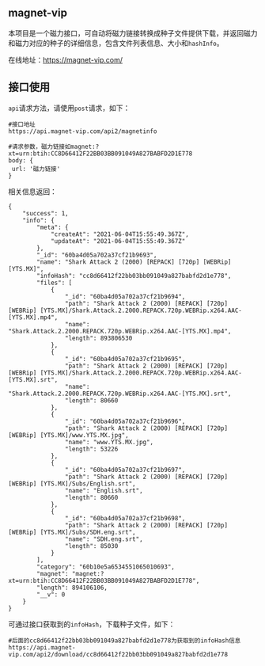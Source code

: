 magnet-vip
----------

本项目是一个磁力接口，可自动将磁力链接转换成种子文件提供下载，并返回磁力和磁力对应的种子的详细信息，包含文件列表信息、大小和`hashInfo`。

在线地址：https://magnet-vip.com/
 
接口使用
----

`api`请求方法，请使用`post`请求，如下：

    #接口地址
    https://api.magnet-vip.com/api2/magnetinfo
    
    #请求参数，磁力链接如magnet:?xt=urn:btih:CC8D66412F22BB03BB091049A827BABFD2D1E778
    body: {
     url: '磁力链接'
    }
    
相关信息返回：

    {
        "success": 1,
        "info": {
            "meta": {
                "createAt": "2021-06-04T15:55:49.367Z",
                "updateAt": "2021-06-04T15:55:49.367Z"
            },
            "_id": "60ba4d05a702a37cf21b9693",
            "name": "Shark Attack 2 (2000) [REPACK] [720p] [WEBRip] [YTS.MX]",
            "infoHash": "cc8d66412f22bb03bb091049a827babfd2d1e778",
            "files": [
                {
                    "_id": "60ba4d05a702a37cf21b9694",
                    "path": "Shark Attack 2 (2000) [REPACK] [720p] [WEBRip] [YTS.MX]/Shark.Attack.2.2000.REPACK.720p.WEBRip.x264.AAC-[YTS.MX].mp4",
                    "name": "Shark.Attack.2.2000.REPACK.720p.WEBRip.x264.AAC-[YTS.MX].mp4",
                    "length": 893806530
                },
                {
                    "_id": "60ba4d05a702a37cf21b9695",
                    "path": "Shark Attack 2 (2000) [REPACK] [720p] [WEBRip] [YTS.MX]/Shark.Attack.2.2000.REPACK.720p.WEBRip.x264.AAC-[YTS.MX].srt",
                    "name": "Shark.Attack.2.2000.REPACK.720p.WEBRip.x264.AAC-[YTS.MX].srt",
                    "length": 80660
                },
                {
                    "_id": "60ba4d05a702a37cf21b9696",
                    "path": "Shark Attack 2 (2000) [REPACK] [720p] [WEBRip] [YTS.MX]/www.YTS.MX.jpg",
                    "name": "www.YTS.MX.jpg",
                    "length": 53226
                },
                {
                    "_id": "60ba4d05a702a37cf21b9697",
                    "path": "Shark Attack 2 (2000) [REPACK] [720p] [WEBRip] [YTS.MX]/Subs/English.srt",
                    "name": "English.srt",
                    "length": 80660
                },
                {
                    "_id": "60ba4d05a702a37cf21b9698",
                    "path": "Shark Attack 2 (2000) [REPACK] [720p] [WEBRip] [YTS.MX]/Subs/SDH.eng.srt",
                    "name": "SDH.eng.srt",
                    "length": 85030
                }
            ],
            "category": "60b10e5a6534551065010693",
            "magnet": "magnet:?xt=urn:btih:CC8D66412F22BB03BB091049A827BABFD2D1E778",
            "length": 894106106,
            "__v": 0
        }
    }

可通过接口获取到的`infoHash`，下载种子文件，如下：

    #后面的cc8d66412f22bb03bb091049a827babfd2d1e778为获取到的infoHash信息
    https://api.magnet-vip.com/api2/download/cc8d66412f22bb03bb091049a827babfd2d1e778
